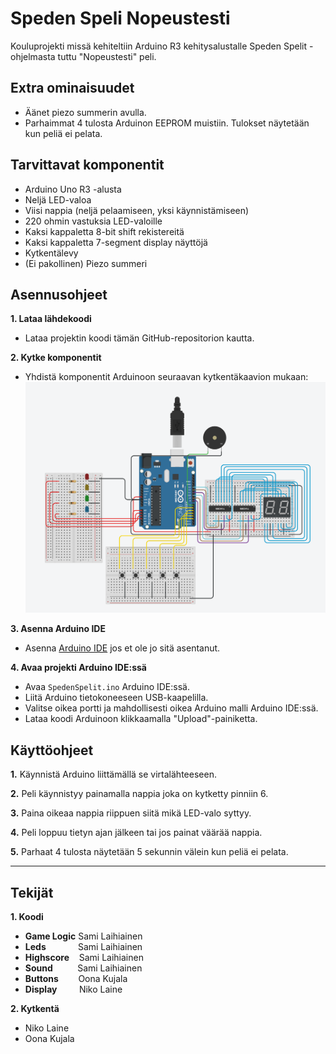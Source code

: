 # Speden Speli Nopeustesti

Kouluprojekti missä kehiteltiin Arduino R3 kehitysalustalle Speden Spelit -ohjelmasta tuttu "Nopeustesti" peli. 

## Extra ominaisuudet
- Äänet piezo summerin avulla. 
- Parhaimmat 4 tulosta Arduinon EEPROM muistiin. Tulokset näytetään kun peliä ei pelata. 
## Tarvittavat komponentit

- Arduino Uno R3 -alusta
- Neljä LED-valoa 
- Viisi nappia (neljä pelaamiseen, yksi käynnistämiseen)
- 220 ohmin vastuksia LED-valoille
- Kaksi kappaletta 8-bit shift rekistereitä 
- Kaksi kappaletta 7-segment display näyttöjä
- Kytkentälevy
- (Ei pakollinen) Piezo summeri 


## Asennusohjeet

**1. Lataa lähdekoodi**
   - Lataa projektin koodi tämän GitHub-repositorion kautta.

**2. Kytke komponentit**
   - Yhdistä komponentit Arduinoon seuraavan kytkentäkaavion mukaan:
   ![Kuva kytkentä kaaviosta](https://github.com/Skyde789/SpedenSpeli/blob/main/Kaavio.png)

**3. Asenna Arduino IDE**
   - Asenna [Arduino IDE](https://www.arduino.cc/en/software) jos et ole jo sitä asentanut.

**4. Avaa projekti Arduino IDE:ssä**
   - Avaa `SpedenSpelit.ino` Arduino IDE:ssä.
   - Liitä Arduino tietokoneeseen USB-kaapelilla.
   - Valitse oikea portti ja mahdollisesti oikea Arduino malli Arduino IDE:ssä.
   - Lataa koodi Arduinoon klikkaamalla "Upload"-painiketta.

## Käyttöohjeet

**1.** Käynnistä Arduino liittämällä se virtalähteeseen.

**2.** Peli käynnistyy painamalla nappia joka on kytketty pinniin 6.

**3.** Paina oikeaa nappia riippuen siitä mikä LED-valo syttyy.

**4.** Peli loppuu tietyn ajan jälkeen tai jos painat väärää nappia. 

**5.** Parhaat 4 tulosta näytetään 5 sekunnin välein kun peliä ei pelata. 

---

## Tekijät
**1. Koodi**
   - **Game Logic** Sami Laihiainen
   - **Leds**&nbsp;&nbsp;&nbsp;&nbsp; &nbsp;&nbsp;&nbsp;&nbsp;&nbsp;&nbsp;&nbsp;&nbsp;Sami Laihiainen
   - **Highscore** &nbsp;&nbsp;&nbsp;Sami Laihiainen
   - **Sound** &nbsp;&nbsp;&nbsp;&nbsp;&nbsp;&nbsp;&nbsp;&nbsp;&nbsp;Sami Laihiainen
   - **Buttons** &nbsp;&nbsp;&nbsp;&nbsp;&nbsp;&nbsp;&nbsp;Oona Kujala
   - **Display** &nbsp;&nbsp;&nbsp;&nbsp;&nbsp;&nbsp;&nbsp;&nbsp;Niko Laine

**2. Kytkentä** 
  - Niko Laine
  - Oona Kujala


